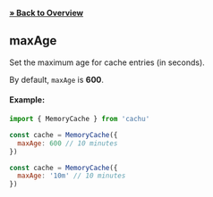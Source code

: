 [**» Back to Overview**](https://github.com/azurydev/cachu#configuration)

## maxAge

Set the maximum age for cache entries (in seconds).

By default, `maxAge` is **600**.

#### Example:

```js
import { MemoryCache } from 'cachu'

const cache = MemoryCache({
  maxAge: 600 // 10 minutes
})

const cache = MemoryCache({
  maxAge: '10m' // 10 minutes
})
```
